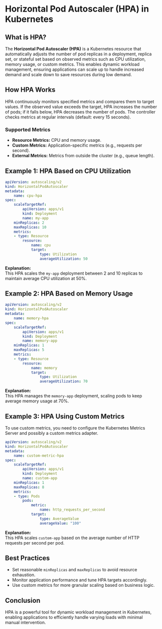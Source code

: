 # Horizontal Pod Autoscaler (HPA) in Kubernetes

## What is HPA?

The **Horizontal Pod Autoscaler (HPA)** is a Kubernetes resource that automatically adjusts the number of pod replicas in a deployment, replica set, or stateful set based on observed metrics such as CPU utilization, memory usage, or custom metrics. This enables dynamic workload management, ensuring applications can scale up to handle increased demand and scale down to save resources during low demand.

## How HPA Works

HPA continuously monitors specified metrics and compares them to target values. If the observed value exceeds the target, HPA increases the number of pods; if it falls below, HPA decreases the number of pods. The controller checks metrics at regular intervals (default: every 15 seconds).

### Supported Metrics

- **Resource Metrics:** CPU and memory usage.
- **Custom Metrics:** Application-specific metrics (e.g., requests per second).
- **External Metrics:** Metrics from outside the cluster (e.g., queue length).

## Example 1: HPA Based on CPU Utilization

```yaml
apiVersion: autoscaling/v2
kind: HorizontalPodAutoscaler
metadata:
    name: cpu-hpa
spec:
    scaleTargetRef:
        apiVersion: apps/v1
        kind: Deployment
        name: my-app
    minReplicas: 2
    maxReplicas: 10
    metrics:
    - type: Resource
        resource:
            name: cpu
            target:
                type: Utilization
                averageUtilization: 50
```

**Explanation:**  
This HPA scales the `my-app` deployment between 2 and 10 replicas to maintain average CPU utilization at 50%.

## Example 2: HPA Based on Memory Usage

```yaml
apiVersion: autoscaling/v2
kind: HorizontalPodAutoscaler
metadata:
    name: memory-hpa
spec:
    scaleTargetRef:
        apiVersion: apps/v1
        kind: Deployment
        name: memory-app
    minReplicas: 1
    maxReplicas: 5
    metrics:
    - type: Resource
        resource:
            name: memory
            target:
                type: Utilization
                averageUtilization: 70
```

**Explanation:**  
This HPA manages the `memory-app` deployment, scaling pods to keep average memory usage at 70%.

## Example 3: HPA Using Custom Metrics

To use custom metrics, you need to configure the Kubernetes Metrics Server and possibly a custom metrics adapter.

```yaml
apiVersion: autoscaling/v2
kind: HorizontalPodAutoscaler
metadata:
    name: custom-metric-hpa
spec:
    scaleTargetRef:
        apiVersion: apps/v1
        kind: Deployment
        name: custom-app
    minReplicas: 1
    maxReplicas: 8
    metrics:
    - type: Pods
        pods:
            metric:
                name: http_requests_per_second
            target:
                type: AverageValue
                averageValue: "100"
```

**Explanation:**  
This HPA scales `custom-app` based on the average number of HTTP requests per second per pod.

## Best Practices

- Set reasonable `minReplicas` and `maxReplicas` to avoid resource exhaustion.
- Monitor application performance and tune HPA targets accordingly.
- Use custom metrics for more granular scaling based on business logic.

## Conclusion

HPA is a powerful tool for dynamic workload management in Kubernetes, enabling applications to efficiently handle varying loads with minimal manual intervention.